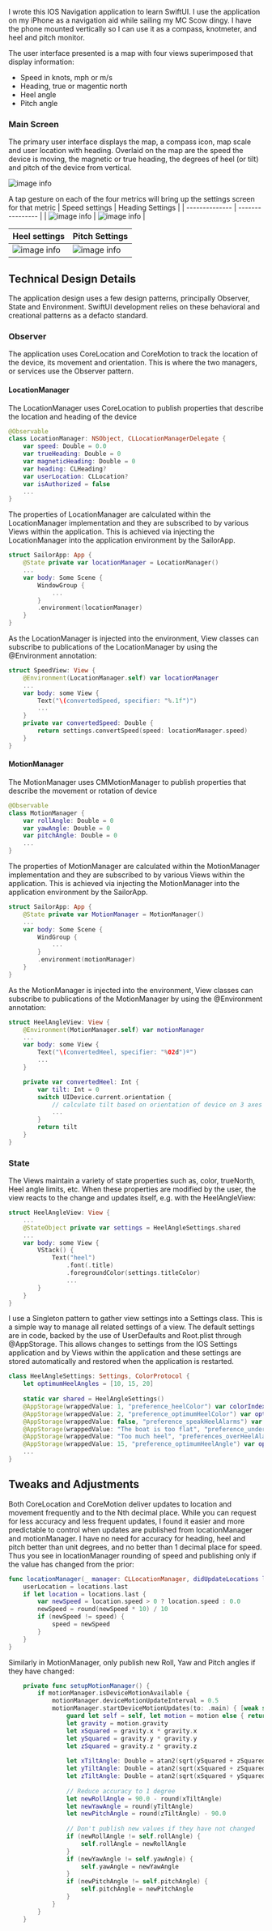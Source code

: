 
I wrote this IOS Navigation application to learn SwiftUI. I use the application on my iPhone as a navigation aid while sailing my MC Scow dingy. I have the phone mounted vertically so I can use it as a compass, knotmeter, and heel and pitch monitor.

The user interface presented is a map with four views superimposed that display information:
- Speed in knots, mph or m/s
- Heading, true or magentic north
- Heel angle
- Pitch angle

### Main Screen
The primary user interface displays the map, a compass icon, map scale and user location with heading. Overlaid on the map are the speed the device is moving, the magnetic or true heading, the degrees of heel (or tilt) and pitch of the device from vertical.


![image info](./Sailor/Assets.xcassets/README/SailorMain.imageset/SailorMain.png)

A tap gesture on each of the four metrics will bring up the settings screen for that metric
| Speed settings | Heading Settings |
| -------------- | ---------------- |
| ![image info](./Sailor/Assets.xcassets/README/SailorSpeed.imageset/SailorSpeed.png) | ![image info](./Sailor/Assets.xcassets/README/SailorHeading.imageset/SailorHeading.png) |


| Heel settings | Pitch Settings |
| -------------- | ---------------- |
| ![image info](./Sailor/Assets.xcassets/README/SailorHeel.imageset/SailorHeel.png) | ![image info](./Sailor/Assets.xcassets/README/SailorPitch.imageset/SailorPitch.png) |

## Technical Design Details

The application design uses a few design patterns, principally Observer, State and Environment. SwiftUI development relies on these behavioral and creational patterns as a defacto standard.

### Observer
The application uses CoreLocation and CoreMotion to track the location of the device, its movement and orientation. This is where the two managers, or services use the Observer pattern.
#### LocationManager
The LocationManager uses CoreLocation to publish properties that describe the location and heading of the device
```swift
@Observable
class LocationManager: NSObject, CLLocationManagerDelegate {
    var speed: Double = 0.0
    var trueHeading: Double = 0
    var magneticHeading: Double = 0
    var heading: CLHeading?
    var userLocation: CLLocation?
    var isAuthorized = false
    ...
}
```
The properties of LocationManager are calculated within the LocationManager implementation and they are subscribed to by various Views within the application. This is achieved via injecting the LocationManager into the application environment by the SailorApp.
```swift
struct SailorApp: App {
    @State private var locationManager = LocationManager()
    ...
    var body: Some Scene {
        WindowGroup {
            ...
        }
        .environment(locationManager)
    }
}
```
As the LocationManager is injected into the environment, View classes can subscribe to publications of the LocationManager by using the @Environment annotation:
```swift
struct SpeedView: View {
    @Environment(LocationManager.self) var locationManager
    ...
    var body: some View {
        Text("\(convertedSpeed, specifier: "%.1f")")
        ...
    }
    private var convertedSpeed: Double {
        return settings.convertSpeed(speed: locationManager.speed)
    }
}
```
#### MotionManager
The MotionManager uses CMMotionManager to publish properties that describe the movement or rotation of device
```swift
@Observable
class MotionManager {
    var rollAngle: Double = 0
    var yawAngle: Double = 0
    var pitchAngle: Double = 0
    ...
}
```
The properties of MotionManager are calculated within the MotionManager implementation and they are subscribed to by various Views within the application. This is achieved via injecting the MotionManager into the application environment by the SailorApp.
```swift
struct SailorApp: App {
    @State private var MotionManager = MotionManager()
    ...
    var body: Some Scene {
        WindGroup {
            ...
        }
        .environment(motionManager)
    }
}
```
As the MotionManager is injected into the environment, View classes can subscribe to publications of the MotionManager by using the @Environment annotation:
```swift
struct HeelAngleView: View {
    @Environment(MotionManager.self) var motionManager
    ...
    var body: some View {
        Text("\(convertedHeel, specifier: "%02d")º")
        ...
    }

    private var convertedHeel: Int {
        var tilt: Int = 0
        switch UIDevice.current.orientation {
            // calculate tilt based on orientation of device on 3 axes
            ...
        }
        return tilt
    }
}
```
### State
The Views maintain a variety of state properties such as, color, trueNorth, Heel angle limits, etc. When these properties are modified by the user, the view reacts to the change and updates itself, e.g. with the HeelAngleView:
```swift
struct HeelAngleView: View {
    ...
    @StateObject private var settings = HeelAngleSettings.shared
    ...
    var body: some View {
        VStack() {
            Text("heel")
                .font(.title)
                .foregroundColor(settings.titleColor)
                ...
        }
    }
}
```
I use a Singleton pattern to gather view settings into a Settings class. This is a simple way to manage all related settings of a view. The default settings are in code, backed by the use of UserDefaults and Root.plist through @AppStorage. This allows changes to settings from the IOS Settings application and by Views within the application and these settings are stored automatically and restored when the application is restarted.
```swift
class HeelAngleSettings: Settings, ColorProtocol {
    let optimumHeelAngles = [10, 15, 20]
    
    static var shared = HeelAngleSettings()
    @AppStorage(wrappedValue: 1, "preference_heelColor") var colorIndex: Int
    @AppStorage(wrappedValue: 2, "preference_optimumHeelColor") var optimumHeelColorIndex: Int
    @AppStorage(wrappedValue: false, "preference_speakHeelAlarms") var speakHeelAlarms: Bool
    @AppStorage(wrappedValue: "The boat is too flat", "preference_underHeelAlarm") var underHeelAlarm: String
    @AppStorage(wrappedValue: "Too much heel", "preferences_overHeelAlarm") var overHeelAlarm: String
    @AppStorage(wrappedValue: 15, "preference_optimumHeelAngle") var optimumHeelAngle: Int
    ...
}
```
## Tweaks and Adjustments
Both CoreLocation and CoreMotion deliver updates to location and movement frequently and to the Nth decimal place. While you can request for less accuracy and less frequent updates, I found it easier and more predictable to control when updates are published from locationManager and motionManager. I have no need for accuracy for heading, heel and pitch better than unit degrees, and no better than 1 decimal place for speed. Thus you see in locationManager rounding of speed and publishing only if the value has changed from the prior:
```swift
func locationManager(_ manager: CLLocationManager, didUpdateLocations locations: [CLLocation]) {
    userLocation = locations.last
    if let location = locations.last {
        var newSpeed = location.speed > 0 ? location.speed : 0.0
        newSpeed = round(newSpeed * 10) / 10
        if (newSpeed != speed) {
            speed = newSpeed
        }
    }
}
```
Similarly in MotionManager, only publish new Roll, Yaw and Pitch angles if they have changed:
```swift
    private func setupMotionManager() {
        if motionManager.isDeviceMotionAvailable {
            motionManager.deviceMotionUpdateInterval = 0.5
            motionManager.startDeviceMotionUpdates(to: .main) { [weak self] (motion, error) in
                guard let self = self, let motion = motion else { return }
                let gravity = motion.gravity
                let xSquared = gravity.x * gravity.x
                let ySquared = gravity.y * gravity.y
                let zSquared = gravity.z * gravity.z
                
                let xTiltAngle: Double = atan2(sqrt(ySquared + zSquared), gravity.x) * (180 / .pi)
                let yTiltAngle: Double = atan2(sqrt(xSquared + zSquared), gravity.y) * (180 / .pi)
                let zTiltAngle: Double = atan2(sqrt(xSquared + ySquared), gravity.z) * (180 / .pi)
                
                // Reduce accuracy to 1 degree
                let newRollAngle = 90.0 - round(xTiltAngle)
                let newYawAngle = round(yTiltAngle)
                let newPitchAngle = round(zTiltAngle) - 90.0
                
                // Don't publish new values if they have not changed
                if (newRollAngle != self.rollAngle) {
                    self.rollAngle = newRollAngle
                }
                if (newYawAngle != self.yawAngle) {
                    self.yawAngle = newYawAngle
                }
                if (newPitchAngle != self.pitchAngle) {
                    self.pitchAngle = newPitchAngle
                }
            }
        }
    }
```